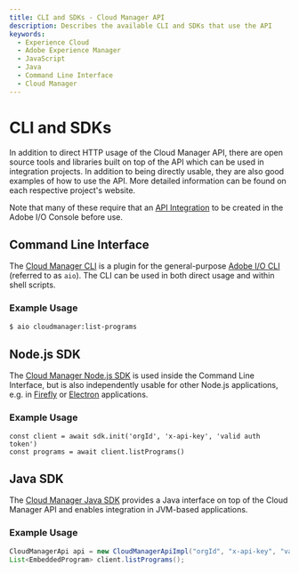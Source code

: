 ```yaml
---
title: CLI and SDKs - Cloud Manager API
description: Describes the available CLI and SDKs that use the API
keywords:
  - Experience Cloud
  - Adobe Experience Manager
  - JavaScript
  - Java
  - Command Line Interface
  - Cloud Manager
---
```


# CLI and SDKs

In addition to direct HTTP usage of the Cloud Manager API, there are open source tools and libraries built on top of the API which can be used in integration projects. In addition to being directly usable, they are also good examples of how to use the API. More detailed information can be found on each respective project's website.

Note that many of these require that an [API Integration](../guides/getting-started/create-api-integration.md) to be created in the Adobe I/O Console before use.

## Command Line Interface

The [Cloud Manager CLI](https://github.com/adobe/aio-cli-plugin-cloudmanager) is a plugin for the general-purpose [Adobe I/O CLI](https://github.com/adobe/aio-cli) (referred to as `aio`). The CLI can be used in both direct usage and within shell scripts.

### Example Usage


```bash
$ aio cloudmanager:list-programs
```

## Node.js SDK

The [Cloud Manager Node.js SDK](https://github.com/adobe/aio-lib-cloudmanager) is used inside the Command Line Interface, but is also independently usable for other Node.js applications, e.g. in [Firefly](https://www.adobe.io/apis/experienceplatform/project-firefly.html) or [Electron](https://www.electronjs.org/) applications.

### Example Usage

```node
const client = await sdk.init('orgId', 'x-api-key', 'valid auth token')
const programs = await client.listPrograms()
```

## Java SDK

The [Cloud Manager Java SDK](https://github.com/adobe/aio-lib-java-cloudmanager) provides a Java interface on top of the Cloud Manager API and enables integration in JVM-based applications.

### Example Usage

```java
CloudManagerApi api = new CloudManagerApiImpl("orgId", "x-api-key", "valid auth token");
List<EmbeddedProgram> client.listPrograms();
```
